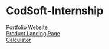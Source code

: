 # CodSoft-Internship
<a href="https://engineeralihamza.github.io/CodSoft-Internship/Task1-Portfolio%20Website/"> Portfolio Website</a> <br>
<a href="https://engineeralihamza.github.io/CodSoft-Internship/Task2-Product%20Landing%20Page/"> Product Landing Page </a> <br>
<a href="https://engineeralihamza.github.io/CodSoft-Internship/Task3-Calculator/"> Calculator </a>

